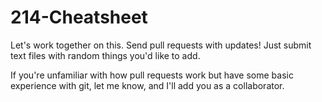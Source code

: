 214-Cheatsheet
==============

Let's work together on this. Send pull requests with updates! 
Just submit text files with random things you'd like to add.

If you're unfamiliar with how pull requests work but have some basic experience 
with git, let me know, and I'll add you as a collaborator.
